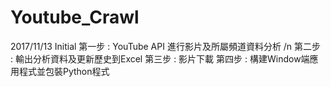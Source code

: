 # Youtube_Crawl
2017/11/13 Initial
第一步 : YouTube API 進行影片及所屬頻道資料分析 /n
第二步 : 輸出分析資料及更新歷史到Excel
第三步 : 影片下載
第四步 : 構建Window端應用程式並包裝Python程式
